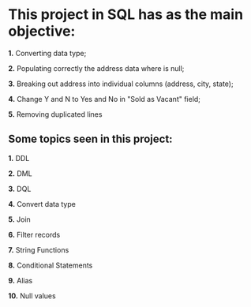 # This project in SQL has as the main objective:
 **1.** Converting data type; 

 **2.** Populating correctly the address data where is null; 

 **3.** Breaking out address into individual columns (address, city, state);

 **4.** Change Y and N to Yes and No in "Sold as Vacant" field;
 
 **5.** Removing duplicated lines

## Some topics seen in this project:
 **1.** DDL

 **2.** DML

 **3.** DQL

 **4.** Convert data type

 **5.** Join

 **6.** Filter records

 **7.** String Functions

 **8.** Conditional Statements

 **9.** Alias

 **10.** Null values